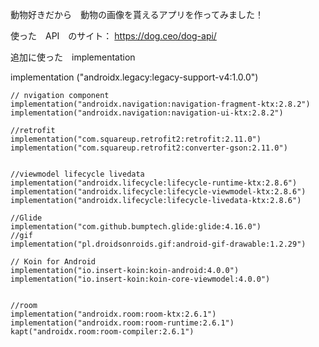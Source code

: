 
動物好きだから　動物の画像を貰えるアプリを作ってみました！

使った　API　のサイト： https://dog.ceo/dog-api/


追加に使った　implementation

  implementation ("androidx.legacy:legacy-support-v4:1.0.0")

    // nvigation component
    implementation("androidx.navigation:navigation-fragment-ktx:2.8.2")
    implementation("androidx.navigation:navigation-ui-ktx:2.8.2")

    //retrofit
    implementation("com.squareup.retrofit2:retrofit:2.11.0")
    implementation("com.squareup.retrofit2:converter-gson:2.11.0")


    //viewmodel lifecycle livedata
    implementation("androidx.lifecycle:lifecycle-runtime-ktx:2.8.6")
    implementation("androidx.lifecycle:lifecycle-viewmodel-ktx:2.8.6")
    implementation("androidx.lifecycle:lifecycle-livedata-ktx:2.8.6")

    //Glide
    implementation("com.github.bumptech.glide:glide:4.16.0")
    //gif
    implementation("pl.droidsonroids.gif:android-gif-drawable:1.2.29")

    // Koin for Android
    implementation("io.insert-koin:koin-android:4.0.0")
    implementation("io.insert-koin:koin-core-viewmodel:4.0.0")


    //room
    implementation("androidx.room:room-ktx:2.6.1")
    implementation("androidx.room:room-runtime:2.6.1")
    kapt("androidx.room:room-compiler:2.6.1")
